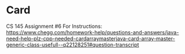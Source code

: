 # Card
CS 145 Assignment #6
For Instructions: 
https://www.chegg.com/homework-help/questions-and-answers/java-need-help-plz-cpp-needed-cardarraymasterjava-card-array-master-generic-class-usefull--q22128251#question-transcript
